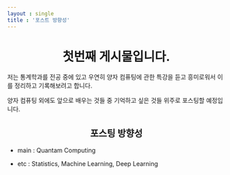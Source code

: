 ```yaml
---
layout : single
title : '포스트 방향성'
---
```


<center>


# 첫번째 게시물입니다. 

</center>

저는 통계학과를 전공 중에 있고 우연히 양자 컴퓨팅에 관한 특강을 듣고 흥미로워서 이를 정리하고 기록해보려고 합니다.  

양자 컴퓨팅 외에도 앞으로 배우는 것들 중 기억하고 싶은 것들 위주로 포스팅할 예정입니다.  

  
<center>  

## 포스팅 방향성
  
</center>  

- main : Quantam Computing  

- etc : Statistics, Machine Learning, Deep Learning
  
